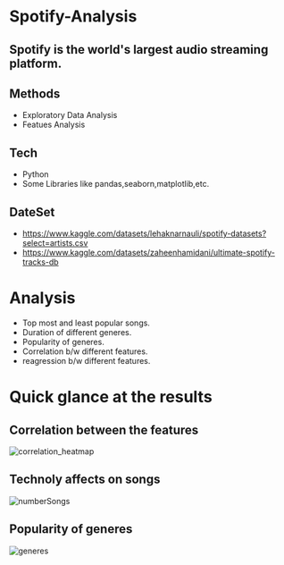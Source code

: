 # Spotify-Analysis
## Spotify is the world's largest audio streaming platform.
## Methods
- Exploratory Data Analysis
- Featues Analysis
## Tech
- Python 
- Some Libraries like pandas,seaborn,matplotlib,etc.
## DateSet
- https://www.kaggle.com/datasets/lehaknarnauli/spotify-datasets?select=artists.csv
- https://www.kaggle.com/datasets/zaheenhamidani/ultimate-spotify-tracks-db
 # Analysis
 - Top most and least popular songs.
 - Duration of different generes.
 - Popularity of generes.
 - Correlation b/w different features.
 - reagression b/w different features.

# Quick glance at the results
## Correlation between the features
![correlation_heatmap](https://user-images.githubusercontent.com/76864608/178216332-e662e1f2-116f-4ca3-802f-889c60b22879.png)

## Technoly affects on songs 
![numberSongs](https://user-images.githubusercontent.com/76864608/178216378-13c8ce3d-fcfb-4b6e-a0b6-d2250de5bc66.png)

## Popularity of generes
![generes](https://user-images.githubusercontent.com/76864608/178216556-b1c84528-1236-4685-8cb9-a8276a7ed60e.png)

